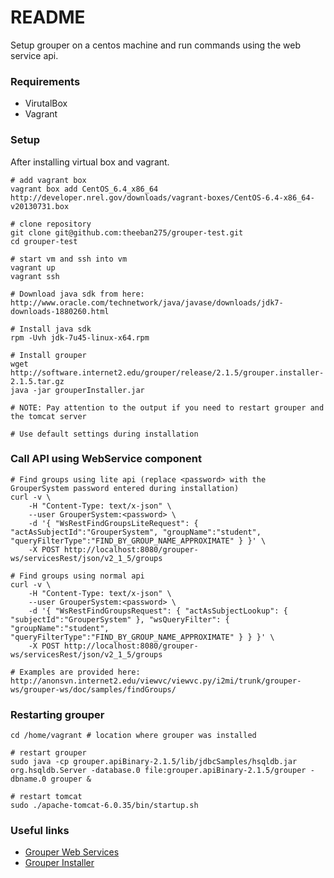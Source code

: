 # README

Setup grouper on a centos machine and run commands using the web service api.

### Requirements

* VirutalBox
* Vagrant

### Setup

After installing virtual box and vagrant.

```
# add vagrant box
vagrant box add CentOS_6.4_x86_64 http://developer.nrel.gov/downloads/vagrant-boxes/CentOS-6.4-x86_64-v20130731.box

# clone repository
git clone git@github.com:theeban275/grouper-test.git
cd grouper-test

# start vm and ssh into vm
vagrant up
vagrant ssh

# Download java sdk from here: http://www.oracle.com/technetwork/java/javase/downloads/jdk7-downloads-1880260.html

# Install java sdk
rpm -Uvh jdk-7u45-linux-x64.rpm

# Install grouper
wget http://software.internet2.edu/grouper/release/2.1.5/grouper.installer-2.1.5.tar.gz
java -jar grouperInstaller.jar

# NOTE: Pay attention to the output if you need to restart grouper and the tomcat server

# Use default settings during installation
```

### Call API using WebService component
```
# Find groups using lite api (replace <password> with the GrouperSystem password entered during installation)
curl -v \
	-H "Content-Type: text/x-json" \
	--user GrouperSystem:<password> \
	-d '{ "WsRestFindGroupsLiteRequest": { "actAsSubjectId":"GrouperSystem", "groupName":"student", "queryFilterType":"FIND_BY_GROUP_NAME_APPROXIMATE" } }' \
	-X POST http://localhost:8080/grouper-ws/servicesRest/json/v2_1_5/groups 

# Find groups using normal api
curl -v \
	-H "Content-Type: text/x-json" \
	--user GrouperSystem:<password> \
	-d '{ "WsRestFindGroupsRequest": { "actAsSubjectLookup": { "subjectId":"GrouperSystem" }, "wsQueryFilter": { "groupName":"student", "queryFilterType":"FIND_BY_GROUP_NAME_APPROXIMATE" } } }' \
	-X POST http://localhost:8080/grouper-ws/servicesRest/json/v2_1_5/groups 

# Examples are provided here: http://anonsvn.internet2.edu/viewvc/viewvc.py/i2mi/trunk/grouper-ws/grouper-ws/doc/samples/findGroups/
```

### Restarting grouper
```
cd /home/vagrant # location where grouper was installed

# restart grouper
sudo java -cp grouper.apiBinary-2.1.5/lib/jdbcSamples/hsqldb.jar org.hsqldb.Server -database.0 file:grouper.apiBinary-2.1.5/grouper -dbname.0 grouper &

# restart tomcat
sudo ./apache-tomcat-6.0.35/bin/startup.sh 
```

### Useful links

* [Grouper Web Services](https://spaces.internet2.edu/display/Grouper/Grouper+Web+Services)
* [Grouper Installer](https://spaces.internet2.edu/display/Grouper/Grouper+Installer)
